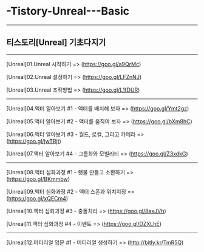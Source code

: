 # -Tistory-Unreal---Basic

-----------------------------------

## 티스토리[Unreal] 기초다지기

-----------------------------------

[Unreal]01.Unreal 시작하기 => (https://goo.gl/a9QrMc)

[Unreal]02.Unreal 설정하기 => (https://goo.gl/LFZnNJ)

[Unreal]03.Unreal 조작방법 => (https://goo.gl/L1fDUR)

-----------------------------------

[Unreal]04.액터 알아보기 #1 - 액터를 배치해 보자 => (https://goo.gl/Ymt2gz)

[Unreal]05.액터 알아보기 #2 - 액터를 움직여 보자 => (https://goo.gl/bXm8hC)

[Unreal]06.액터 알아보기 #3 - 월드, 로컬, 그리고 카메라 => (https://goo.gl/jwTRjt)

[Unreal]07.액터 알아보기 #4 - 그룹화와 모빌리티 => (https://goo.gl/Z3xdkG)

-----------------------------------

[Unreal]08.액터 심화과정 #1 - 횃불 만들고 소환하기 => (https://goo.gl/BKmmbw)

[Unreal]09.액터 심화과정 #2 - 액터 스폰과 위치지정 => (https://goo.gl/xQECm4)

[Unreal]10.액터 심화과정 #3 - 충돌처리 => (https://goo.gl/8axJVh)

[Unreal]11.액터 심화과정 #4 - 이벤트 => (https://goo.gl/DZXLhE)

-----------------------------------

[Unreal]12.머터리얼 입문 #1 - 머티리얼 생성하기 => (http://bitly.kr/TmR5Q) 

